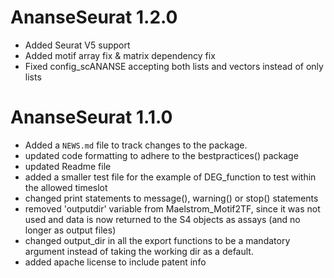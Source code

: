# AnanseSeurat 1.2.0
* Added Seurat V5 support
* Added motif array fix & matrix dependency fix
* Fixed config_scANANSE accepting both lists and vectors instead of only lists

# AnanseSeurat 1.1.0

* Added a `NEWS.md` file to track changes to the package.
* updated code formatting to adhere to the bestpractices() package
* updated Readme file
* added a smaller test file for the example of DEG_function to test within the allowed timeslot
* changed print statements to message(), warning() or stop() statements
* removed 'outputdir' variable from Maelstrom_Motif2TF, since it was not used and data is
  now returned to the S4 objects as assays (and no longer as output files)
* changed output_dir in all the export functions to be a mandatory argument instead of taking 
  the working dir as a default.
* added apache license to include patent info

